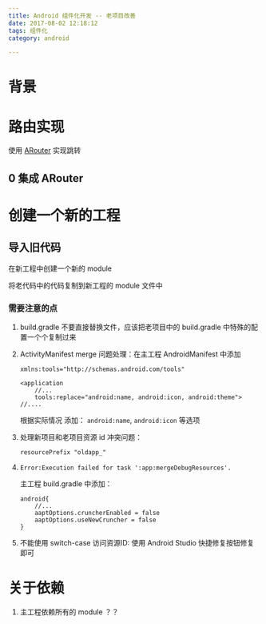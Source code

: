 ```yaml
---
title: Android 组件化开发 -- 老项目改善
date: 2017-08-02 12:18:12
tags: 组件化
category: android

---
```



# 背景


# 路由实现

使用 [ARouter](https://github.com/alibaba/ARouter) 实现跳转

## 0 集成 ARouter



# 创建一个新的工程

## 导入旧代码

在新工程中创建一个新的 module

将老代码中的代码复制到新工程的 module 文件中

### 需要注意的点

1. build.gradle 不要直接替换文件，应该把老项目中的 build.gradle 中特殊的配置一个个复制过来
2. ActivityManifest merge 问题处理：在主工程 AndroidManifest 中添加

    ```
    xmlns:tools="http://schemas.android.com/tools"

    <application
        //...
        tools:replace="android:name, android:icon, android:theme">
    //....
    ```

    根据实际情况 添加： `android:name`, `android:icon` 等选项

3. 处理新项目和老项目资源 id 冲突问题：

    ```
    resourcePrefix "oldapp_"
    ```
4. `Error:Execution failed for task ':app:mergeDebugResources'.`

    主工程 build.gradle 中添加：

    ```
    android{
        //...
        aaptOptions.cruncherEnabled = false
        aaptOptions.useNewCruncher = false
    }    
    ```

5. 不能使用 switch-case 访问资源ID: 使用 Android Studio 快捷修复按钮修复即可

# 关于依赖

1. 主工程依赖所有的 module ？？



